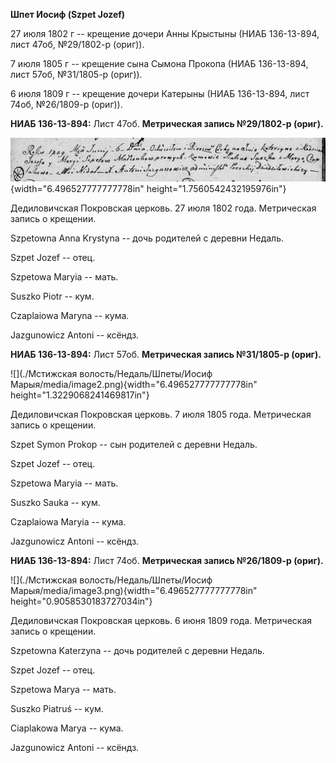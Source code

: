 **Шпет Иосиф (Szpet Jozef)**

27 июля 1802 г -- крещение дочери Анны Крыстыны (НИАБ 136-13-894, лист
47об, №29/1802-р (ориг)).

7 июля 1805 г -- крещение сына Сымона Прокопа (НИАБ 136-13-894, лист
57об, №31/1805-р (ориг)).

6 июля 1809 г -- крещение дочери Катерыны (НИАБ 136-13-894, лист 74об,
№26/1809-р (ориг)).

**НИАБ 136-13-894:** Лист 47об. **Метрическая запись №29/1802-р
(ориг).**

![](./media/7830dc42145245c28b0fa120ef0940f4e9efc107.png){width="6.496527777777778in"
height="1.7560542432195976in"}

Дедиловичская Покровская церковь. 27 июля 1802 года. Метрическая запись
о крещении.

Szpetowna Anna Krystyna -- дочь родителей с деревни Недаль.

Szpet Jozef -- отец.

Szpetowa Maryia -- мать.

Suszko Piotr -- кум.

Czaplaiowa Maryna -- кума.

Jazgunowicz Antoni -- ксёндз.

**НИАБ 136-13-894:** Лист 57об. **Метрическая запись №31/1805-р
(ориг).**

![](./Мстижская волость/Недаль/Шпеты/Иосиф Марыя/media/image2.png){width="6.496527777777778in"
height="1.3229068241469817in"}

Дедиловичская Покровская церковь. 7 июля 1805 года. Метрическая запись о
крещении.

Szpet Symon Prokop -- сын родителей с деревни Недаль.

Szpet Jozef -- отец.

Szpetowa Maryia -- мать.

Suszko Sauka -- кум.

Czaplaiowa Maryia -- кума.

Jazgunowicz Antoni -- ксёндз.

**НИАБ 136-13-894:** Лист 74об. **Метрическая запись №26/1809-р
(ориг).**

![](./Мстижская волость/Недаль/Шпеты/Иосиф Марыя/media/image3.png){width="6.496527777777778in"
height="0.9058530183727034in"}

Дедиловичская Покровская церковь. 6 июня 1809 года. Метрическая запись о
крещении.

Szpetowna Katerzyna -- дочь родителей с деревни Недаль.

Szpet Jozef -- отец.

Szpetowa Marya -- мать.

Suszko Piatruś -- кум.

Ciaplakowa Marya -- кума.

Jazgunowicz Antoni -- ксёндз.
